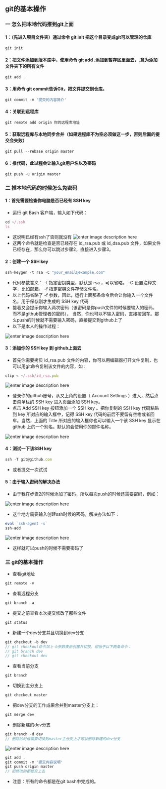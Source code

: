 ## git的基本操作

###  一   怎么把本地代码推到git上面

#### 1：（先进入项目文件夹）通过命令 git init 把这个目录变成git可以管理的仓库
``` javascript
git init
```
   
#### 2：把文件添加到版本库中，使用命令 git add .添加到暂存区里面去，.意为添加文件夹下的所有文件
``` javascript
git add .
```
  
#### 3：用命令 git commit告诉Git，把文件提交到仓库。
``` javascript
git commit -m '提交的内容简介'
```
 
#### 4：关联到远程库
``` javascript
git remote add origin 你的远程库地址
```

#### 5：获取远程库与本地同步合并（如果远程库不为空必须做这一步，否则后面的提交会失败）
``` javascript
git pull --rebase origin master
```

#### 6：推代码，此过程会让输入git用户名以及密码
``` javascript
git push -u origin master
```

### 二  推本地代码的时候怎么免密码

#### 1：首先需要检查你电脑是否已经有 SSH key 
- 运行 git Bash 客户端，输入如下代码：
``` javascript
cd ~/.ssh
ls
```
- 这说明已经有ssh了否则就没有
![enter image description here](https://i.loli.net/2019/05/24/5ce7d984e395487128.jpg)
- 这两个命令就是检查是否已经存在 id_rsa.pub 或 id_dsa.pub 文件，如果文件已经存在，那么你可以跳过步骤2，直接进入步骤3。

#### 2：创建一个 SSH key 
``` javascript
ssh-keygen -t rsa -C "your_email@example.com"
```
- 代码参数含义：
-t 指定密钥类型，默认是 rsa ，可以省略。
-C 设置注释文字，比如邮箱。
-f 指定密钥文件存储文件名。
- 以上代码省略了 -f 参数，因此，运行上面那条命令后会让你输入一个文件名，用于保存刚才生成的 SSH key 代码
- 接着又会提示你输入两次密码（该密码是你push文件的时候要输入的密码，而不是github管理者的密码），
当然，你也可以不输入密码，直接按回车。那么push的时候就不需要输入密码，直接提交到github上了
- 以下是本人的操作过程：

![enter image description here](https://i.loli.net/2019/05/24/5ce766e016a7483298.jpg)

#### 3：添加你的 SSH key 到 github上面去
- 首先你需要拷贝 id_rsa.pub 文件的内容，你可以用编辑器打开文件复制，也可以用git命令复制该文件的内容，如：
``` javascript
clip < ~/.ssh/id_rsa.pub
```

![enter image description here](https://i.loli.net/2019/05/24/5ce76762b1a9470612.jpg)

 - 登录你的github账号，从又上角的设置（ Account Settings ）进入，然后点击菜单栏的 SSH key 进入页面添加 SSH key。
 - 点击 Add SSH key 按钮添加一个 SSH key 。把你复制的 SSH key 代码粘贴到 key 所对应的输入框中，记得 SSH key 代码的前后不要留有空格或者回车。当然，上面的 Title 所对应的输入框你也可以输入一个该 SSH key 显示在 github 上的一个别名。默认的会使用你的邮件名称。
 
 ![enter image description here](https://i.loli.net/2019/05/24/5ce76865dc23522328.jpg)
 
#### 4：测试一下该SSH key
``` javascript
ssh -T git@github.com
```
- 或者提交一次试试
#### 5：由于输入密码的解决办法
- 由于我在步骤2的时候添加了密码，所以每次push的时候还需要密码，例如：

![enter image description here](https://i.loli.net/2019/05/24/5ce767a79383267136.jpg)
 
- 这个地方需要输入创建ssh时候的密码，解决办法如下：
``` javascript
eval `ssh-agent -s`
ssh-add
```

![enter image description here](https://i.loli.net/2019/05/24/5ce767f1be1e916009.jpg)

- 这样就可以push的时候不需要密码了


### 三 git的基本操作
- 查看git地址
``` javascript
git remote -v
```
- 查看远程分支
``` javascript
git branch -a  
```
- 提交之前查看本次提交修改了那些文件
``` javascript
git status
```
- 新建一个dev分支并且切换到dev分支
``` javascript
git checkout -b dev
// git checkout命令加上-b参数表示创建并切换，相当于以下两条命令：
// git branch dev
// git checkout dev
```
- 查看当前分支
``` javascript
git branch 
```
- 切换到主分支上
``` javascript
git checkout master
```
- 把dev分支的工作成果合并到master分支上：
``` javascript
git merge dev
```
- 删除新建的dev分支
``` javascript
git branch -d dev
// 删除的时候需要切换到master主分支上才可以删除新建的dev分支
```
![enter image description here](https://i.loli.net/2019/05/24/5ce789d1ab25123197.png)
``` javascript
git add .
git commit -m '提交内容说明'
git push origin master
// 把修改的都提交上去
```
- 注意：所有的命令都是在git bash中完成的。